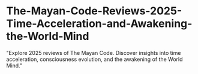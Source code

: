 # The-Mayan-Code-Reviews-2025-Time-Acceleration-and-Awakening-the-World-Mind
"Explore 2025 reviews of The Mayan Code. Discover insights into time acceleration, consciousness evolution, and the awakening of the World Mind."
